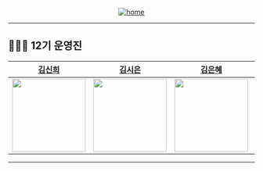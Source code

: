 <div align="center">

<a href="https://likelion-11th-skhu.github.io/">

![home](https://img.shields.io/badge/Home-LikeLion11th-orange)

</a>

</div>

---

## 👩🏻‍💻 12기 운영진

|          [김신희](https://github.com/shinheekim)          |          [김시은](https://github.com/kimsieun99)          |          [김은혜](https://github.com/gracekim527)          |          [백하윤](https://github.com/hayoon07)          |          [안준영](https://github.com/Junyeong-An)          |        [오동재](https://github.com/djdongjae)        |          [주영빈](https://github.com/Rommmu)          |
| :-------------------------------------------------------: | :-------------------------------------------------------: | :--------------------------------------------------------: | :-----------------------------------------------------: | :--------------------------------------------------------: | :--------------------------------------------------: | :---------------------------------------------------: |
| <img src="https://github.com/shinheekim.png" width="150"> | <img src="https://github.com/kimsieun99.png" width="150"> | <img src="https://github.com/gracekim527.png" width="150"> | <img src="https://github.com/hayoon07.png" width="150"> | <img src="https://github.com/Junyeong-An.png" width="150"> | <img src="https://github.com/djdongjae" width="150"> | <img src="https://github.com/Rommmu.png" width="150"> |

---
